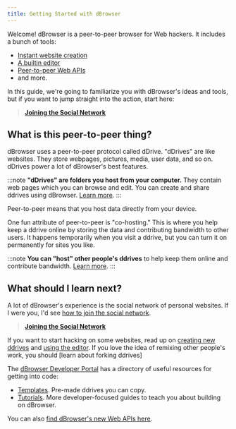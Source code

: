 ```yaml
---
title: Getting Started with dBrowser
---
```


Welcome! dBrowser is a peer-to-peer browser for Web hackers. It includes a bunch of tools:

* [Instant website creation](developers/creating-new-ddrives.md)
* [A builtin editor](developers/using-the-editor.md)
* [Peer-to-peer Web APIs](/#apis)
* and more.

In this guide, we're going to familiarize you with dBrowser's ideas and tools, but if you want to jump straight into the action, start here:

> **[Joining the Social Network](joining-the-social-network.md)**

## What is this peer-to-peer thing?

dBrowser uses a peer-to-peer protocol called dDrive. "dDrives" are like websites. They store webpages, pictures, media, user data, and so on. dDrives power a lot of dBrowser's best features.

:::note
**"dDrives" are folders you host from your computer.** They contain web pages which you can browse and edit. You can create and share ddrives using dBrowser. [Learn more](developers/creating-new-ddrives.md).
:::

Peer-to-peer means that you host data directly from your device.

One fun attribute of peer-to-peer is "co-hosting." This is where you help keep a ddrive online by storing the data and contributing bandwidth to other users. It happens temporarily when you visit a ddrive, but you can turn it on permanently for sites you like.

:::note
**You can "host" other people's ddrives** to help keep them online and contribute bandwidth. [Learn more](developers/hosting-ddrives.md).
:::

## What should I learn next?

A lot of dBrowser's experience is the social network of personal websites. If I were you, I'd see [how to join the social network](joining-the-social-network.md).

> **[Joining the Social Network](joining-the-social-network.md)**

If you want to start hacking on some websites, read up on [creating new ddrives](developers/creating-new-ddrives.md) and [using the editor](developers/using-the-editor.md). If you love the idea of remixing other people's work, you should [learn about forking ddrives]

The [dBrowser Developer Portal](https://dBrowser.dev/) has a directory of useful resources for getting into code:

* [Templates](https://dBrowser.dev/docs/templates/). Pre-made ddrives you can copy.
* [Tutorials](https://dBrowser.dev/docs/tutorials/). More developer-focused guides to teach you about building on dBrowser.

You can also [find dBrowser's new Web APIs here](/#apis).
